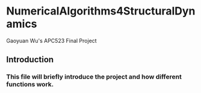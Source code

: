 # NumericalAlgorithms4StructuralDynamics
 Gaoyuan Wu's APC523 Final Project

## Introduction
### This file will briefly introduce the project and how different functions work.

